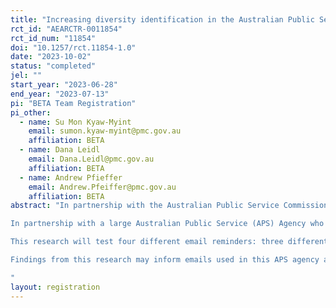```yaml
---
title: "Increasing diversity identification in the Australian Public Service"
rct_id: "AEARCTR-0011854"
rct_id_num: "11854"
doi: "10.1257/rct.11854-1.0"
date: "2023-10-02"
status: "completed"
jel: ""
start_year: "2023-06-28"
end_year: "2023-07-13"
pi: "BETA Team Registration"
pi_other:
  - name: Su Mon Kyaw-Myint
    email: sumon.kyaw-myint@pmc.gov.au
    affiliation: BETA
  - name: Dana Leidl
    email: Dana.Leidl@pmc.gov.au
    affiliation: BETA
  - name: Andrew Pfieffer
    email: Andrew.Pfeiffer@pmc.gov.au
    affiliation: BETA
abstract: "In partnership with the Australian Public Service Commission, BETA is exploring ways to increase rates of disability identification in APS agency HR systems. 
In partnership with a large Australian Public Service (APS) Agency who was planning to send reminder emails to staff to update their diversity information, BETA designed and conducted a four-arm trial to explore the effect of email reminders on diversity identification. 
This research will test four different email reminders: three different behaviorally informed emails against attention control which is standard, information only BAU email.  
Findings from this research may inform emails used in this APS agency and inform work undertaken in other APS agencies. 
"
layout: registration
---
```


